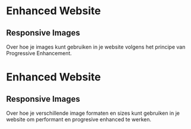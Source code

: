 # Enhanced Website

## Responsive Images
Over hoe je images kunt gebruiken in je website volgens het principe van Progressive Enhancement.

# Enhanced Website

## Responsive Images

Over hoe je verschillende image formaten en sizes kunt gebruiken in je website om performant en progresive enhanced te werken. 

<!--
## Opdracht: Formaten en browserondersteuning
- Ga op zoek naar de verschillende image formats ​die we kunnen gebruiken op het web​
- Schrijf ze op het bord, bijv .jpg​ en hoe goed ze ondersteund worden door browsers​

## Wat zijn responsive images

Responsive images helpen de browser om het beste plaatje te kiezen voor de eindgebruiker. Daarmee houdt de browser rekening met de internet snelheid, het device en de grootte van het scherm. Wij geven de browser een aantal opties en de browser kiest dan zelf wat de beste is met alle variabelen voor de eindgebruiker. We hebben hiervoor drie opties: `srcset`, `picture` in html en `image-set` in CSS (voor backgrounds).

Verwerken: Uitgangspunt is het artikeltje op de Frontend Performance Checklist #21 - Do we use adaptive media loading and client hints?

### Srcset

We kunnen srcset gebruiken in een `<img>` element. Hiermee kunnen we de browser vertellen dat we verschillende image formats hebben, verschillende sizes en zelfs welke plaatje we het liefst willen gebruiken voor bepaalde schermgroottes.

#### Verschillende formats
```
<img src="plaatje.jpg"
  alt="Een plaatje"
  srcset="
    plaatje.avif 1000w,
    plaatje.webp 1000w
  "
>
```

#### Verschillende formats en groottes
```
<img src="plaatje-medium.jpg"
  alt="Een plaatje"
  srcset="
    plaatje-large.avif 1000w,
    plaatje-medium.avif 700w,
    plaatje-small.avif 400w,
    plaatje-large.webp 1000w,
    plaatje-large.webp 700w,
    plaatje-large.webp 400w
  "
>
```

#### Verschillende formats, groottes en de browser vertellen welke we het liefst wanneer willen
```
<img src="plaatje-medium.jpg"
  alt="Een plaatje"
  srcset="
    plaatje-large.avif 1000w,
    plaatje-medium.avif 700w,
    plaatje-small.avif 400w,
    plaatje-large.webp 1000w,
    plaatje-large.webp 700w,
    plaatje-large.webp 400w
  "
  sizes="
    (max-width: 600px) 400px,
    (max-width: 800px) 700px,
    100vw
  " 
>
```

### Picture

Picture is een element waar we verschillende `source` aan kunnen meegeven en een default, zodat we de browser op weg helpen met de juiste afbeelding te kiezen. Picture wordt bijv ook veel voor art direction gebruikt. Denk aan een portrait foto die goed werkt op mobiel maar een andere ratio moet krijgen op desktop. 

### Verschillende formats
```
<picture>
  <source srcset="plaatje.avif">
  <source srcset="plaatje.webp">

  <img src="plaatje.jpg" alt="Een plaatje">
</picture>
```


#### Verschillende formats en sizes
```
<picture>
  <source media="(max-width: 600px)" srcset="plaatje-small.avif">
  <source media="(max-width: 800px)" srcset="plaatje-medium.avif">
  <source media="(min-width: 800px)" srcset="plaatje-large.avif">

  <source media="(max-width: 600px)" srcset="plaatje-small.webp">
  <source media="(max-width: 800px)" srcset="plaatje-medium.webp">
  <source media="(min-width: 800px)" srcset="plaatje-large.webp">  

  <img src="plaatje-medium.jpg" alt="Een plaatje">
</picture>
```


#### Opdracht: `picture` element

Demo bouwen met het picture element en fallback 



###  Resolution switching

Uiteg dat je srcset en sizes kan gebruiken om hogere of lagere resolutie te laden afhankelijk van de het apparaat/schermgrootte.


### Art direction

Uitleg dat je afhankelijk van de schermgrootte een ander plaatje kan tonen. Dit doe je met het media attribute van het source elementen. 



### Opdracht:  Responsive Images met de Directus API

Image Optimization in Directus 
https://learndirectus.com/image-optimization-in-directus/
- Width and Height
- Image Format
- Image Quality



### Bronnen

- [Do we use adaptive media loading and client hints?- Frontend Performance Checklist #21](https://www.smashingmagazine.com/2021/01/front-end-performance-2021-free-pdf-checklist/#21)
- [Using responsive images in HTML](https://developer.mozilla.org/en-US/docs/Web/HTML/Guides/Responsive_images)
- [Responsive Images 101, Part 1: Definitions](https://cloudfour.com/thinks/responsive-images-101-definitions/)

-->
